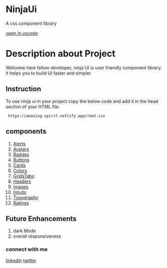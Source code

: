# NinjaUi
A css component library

[open in vscode](https://vscode.dev/github/shivamsoni00/ninjaUi)

# Description about Project

Welcome here fellow developer, ninja UI is user friendly component library. it helps you to build UI faster and simpler

## Instruction

To use ninja ui in your project copy the below code and add it in the head section of your HTML file.

``` https://amazing-spirit.netlify.app/root.css```

## components

1. [Alerts](https://ninja-ui-git-dev-shivamsoni00.vercel.app/Components/document-content/index.html)
2. [Avatars](https://ninja-ui-git-dev-shivamsoni00.vercel.app/Components/document-content/index.html)
3. [Badges](https://ninja-ui-git-dev-shivamsoni00.vercel.app/Components/document-content/index.html)
4. [Buttons](https://ninja-ui-git-dev-shivamsoni00.vercel.app/Components/document-content/index.html)
5. [Cards](https://ninja-ui-git-dev-shivamsoni00.vercel.app/Components/document-content/index.html)
6. [Colors](https://ninja-ui-git-dev-shivamsoni00.vercel.app/Components/document-content/index.html)
7. [GridsTabs](https://ninja-ui-git-dev-shivamsoni00.vercel.app/Components/document-content/index.html)
8. [Headers](https://ninja-ui-git-dev-shivamsoni00.vercel.app/Components/document-content/index.html)
9. [Images](https://ninja-ui-git-dev-shivamsoni00.vercel.app/Components/document-content/index.html)
10. [Inputs](https://ninja-ui-git-dev-shivamsoni00.vercel.app/Components/document-content/index.html)
11. [Typography](https://ninja-ui-git-dev-shivamsoni00.vercel.app/Components/document-content/index.html)
12. [Ratings](https://ninja-ui-git-dev-shivamsoni00.vercel.app/Components/document-content/index.html)


## Future Enhancements

1. dark Mode 
2. overall responsiveness

### connect with me
[linkedin](https://www.linkedin.com/in/shivam-s-b37b00157/)
[twitter](https://twitter.com/ShivamSspirit)
